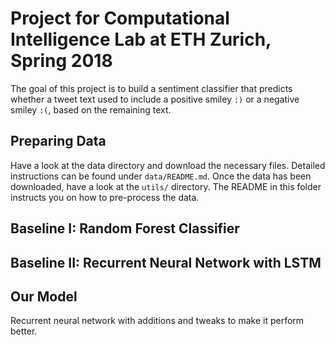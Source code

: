 # Project for Computational Intelligence Lab at ETH Zurich, Spring 2018

The goal of this project is to build a sentiment classifier that
predicts whether a tweet text used to include a positive smiley `:)`
or a negative smiley `:(`, based on the remaining text.

## Preparing Data

Have a look at the data directory and download the necessary
files. Detailed instructions can be found under `data/README.md`. Once
the data has been downloaded, have a look at the `utils/`
directory. The README in this folder instructs you on how to
pre-process the data.
  
## Baseline I: Random Forest Classifier

## Baseline II: Recurrent Neural Network with LSTM

## Our Model

Recurrent neural network with additions and tweaks to make it perform
better.
